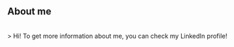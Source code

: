 <script src="https://platform.linkedin.com/badges/js/profile.js" async defer type="text/javascript"></script>

## About me

<br>
<div
    class="badge-base LI-profile-badge"
    data-locale="en_US"
    data-size="large"
    data-theme="light"
    data-type="HORIZONTAL"
    data-vanity="rafikurnia"
    data-version="v1">
</div>
> Hi! To get more information about me, you can check my LinkedIn profile!
